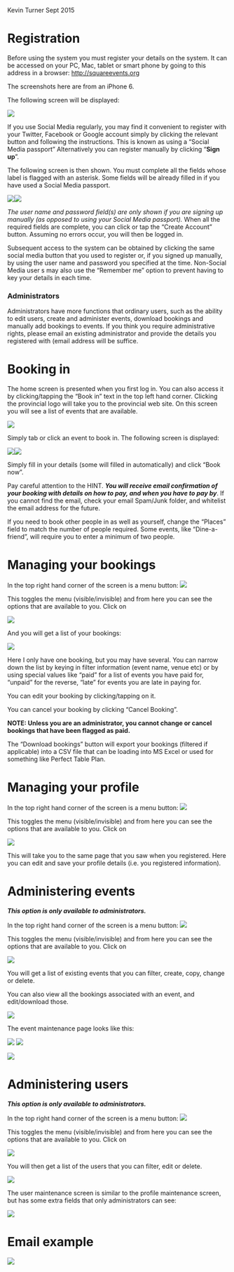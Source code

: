 Kevin Turner Sept 2015

Registration
============

Before using the system you must register your details on the system. It
can be accessed on your PC, Mac, tablet or smart phone by going to this
address in a browser: <http://squareevents.org>

The screenshots here are from an iPhone 6.

The following screen will be displayed:

![](reademe_media/media/image1.png)

If you use Social Media regularly, you may find it convenient to
register with your Twitter, Facebook or Google account simply by
clicking the relevant button and following the instructions. This is
known as using a “Social Media passport” Alternatively you can register
manually by clicking “**Sign up**”.

The following screen is then shown. You must complete all the fields
whose label is flagged with an asterisk. Some fields will be already
filled in if you have used a Social Media passport.

![](reademe_media/media/image2.png)![](reademe_media/media/image3.png)

*The user name and password field(s) are only shown if you are signing
up manually (as opposed to using your Social Media passport).* When all
the required fields are complete, you can click or tap the “Create
Account” button. Assuming no errors occur, you will then be logged in.

Subsequent access to the system can be obtained by clicking the same
social media button that you used to register or, if you signed up
manually, by using the user name and password you specified at the time.
Non-Social Media user s may also use the “Remember me” option to prevent
having to key your details in each time.

### Administrators

Administrators have more functions that ordinary users, such as the
ability to edit users, create and administer events, download bookings
and manually add bookings to events. If you think you require
administrative rights, please email an existing administrator and
provide the details you registered with (email address will be suffice.

Booking in
==========

The home screen is presented when you first log in. You can also access
it by clicking/tapping the “Book in” text in the top left hand corner.
Clicking the provincial logo will take you to the provincial web site.
On this screen you will see a list of events that are available.

![](reademe_media/media/image4.png)

Simply tab or click an event to book in. The following screen is
displayed:

![](reademe_media/media/image5.png)![](reademe_media/media/image6.png)

Simply fill in your details (some will filled in automatically) and
click “Book now”.

Pay careful attention to the HINT. ***You will receive email
confirmation of your booking with details on how to pay, and when you
have to pay by***. If you cannot find the email, check your email
Spam/Junk folder, and whitelist the email address for the future.

If you need to book other people in as well as yourself, change the
“Places” field to match the number of people required. Some events, like
“Dine-a-friend”, will require you to enter a minimum of two people.

Managing your bookings
======================

In the top right hand corner of the screen is a menu button:
![](reademe_media/media/image7.png)

This toggles the menu (visible/invisible) and from here you can see the
options that are available to you. Click on

![](reademe_media/media/image8.png)

And you will get a list of your bookings:

![](reademe_media/media/image9.png)

Here I only have one booking, but you may have several. You can narrow
down the list by keying in filter information (event name, venue etc) or
by using special values like “paid” for a list of events you have paid
for, “unpaid” for the reverse, “late” for events you are late in paying
for.

You can edit your booking by clicking/tapping on it.

You can cancel your booking by clicking “Cancel Booking”.

**NOTE: Unless you are an administrator, you cannot change or cancel
bookings that have been flagged as paid.**

The “Download bookings” button will export your bookings (filtered if
applicable) into a CSV file that can be loading into MS Excel or used
for something like Perfect Table Plan.

Managing your profile
=====================

In the top right hand corner of the screen is a menu button:
![](reademe_media/media/image7.png)

This toggles the menu (visible/invisible) and from here you can see the
options that are available to you. Click on

![](reademe_media/media/image10.png)

This will take you to the same page that you saw when you registered.
Here you can edit and save your profile details (i.e. you registered
information).

Administering events
====================

***This option is only available to administrators.***

In the top right hand corner of the screen is a menu button:
![](reademe_media/media/image7.png)

This toggles the menu (visible/invisible) and from here you can see the
options that are available to you. Click on

![](reademe_media/media/image11.png)

You will get a list of existing events that you can filter, create,
copy, change or delete.

You can also view all the bookings associated with an event, and
edit/download those.

![](reademe_media/media/image12.png)

The event maintenance page looks like this:

![](reademe_media/media/image13.png)
![](reademe_media/media/image14.png)

![](reademe_media/media/image15.png)

Administering users
===================

***This option is only available to administrators.***

In the top right hand corner of the screen is a menu button:
![](reademe_media/media/image7.png)

This toggles the menu (visible/invisible) and from here you can see the
options that are available to you. Click on

![](reademe_media/media/image16.png)

You will then get a list of the users that you can filter, edit or
delete.

![](reademe_media/media/image17.png)

The user maintenance screen is similar to the profile maintenance
screen, but has some extra fields that only administrators can see:

![](reademe_media/media/image18.png)

Email example
=============

![](reademe_media/media/image19.png)
